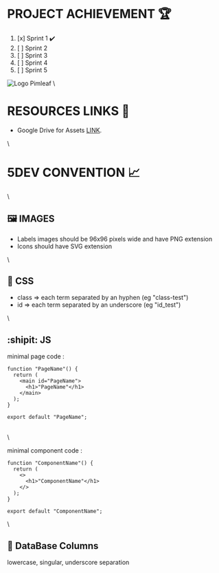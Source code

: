 # PROJECT ACHIEVEMENT :trophy:

1. [x] Sprint 1 :heavy_check_mark:
2. [ ] Sprint 2
3. [ ] Sprint 3
4. [ ] Sprint 4
5. [ ] Sprint 5

![Logo Pimleaf](https://www.pimleaf.fr/survey/tmp/assets/181c5803/Logo%20Pimleaf-1-.png)
\

# RESOURCES LINKS :rocket:

-   Google Drive for Assets [LINK](https://drive.google.com/drive/folders/1hMR7FfGbupMqo02WwPGFPcJILT5Amzjn).

\

# 5DEV CONVENTION :chart_with_upwards_trend:

\

## :framed_picture: IMAGES

-   Labels images should be 96x96 pixels wide and have PNG extension
-   Icons should have SVG extension

\

## :balloon: CSS

-   class => each term separated by an hyphen (eg "class-test")
-   id => each term separated by an underscore (eg "id_test")


\

## :shipit: JS

minimal page code :

```
function "PageName"() {
  return (
    <main id="PageName">
      <h1>"PageName"</h1>
    </main>
  );
}

export default "PageName";
```

\
\

minimal component code :

```
function "ComponentName"() {
  return (
    <>
      <h1>"ComponentName"</h1>
    </>
  );
}

export default "ComponentName";
```

\

## :floppy_disk: DataBase Columns

lowercase, singular, underscore separation
